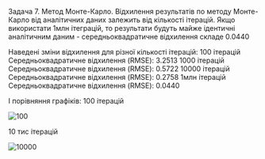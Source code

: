 Задача 7. Метод Монте-Карло.
Відхилення результатів по методу Монте-Карло від аналітичних даних залежить від кількості ітерацій. 
Якщо використати 1млн ітеграцій, то результати будуть майже ідентичні аналітичним даним - середньоквадратичне відхилення складе 0.0440

Наведені зміни відхилення для різної кількості ітерацій:
100 ітерацій Середньоквадратичне відхилення (RMSE): 3.2513
1000 ітерацій Середньоквадратичне відхилення (RMSE): 0.5722
10000 ітерацій Середньоквадратичне відхилення (RMSE): 0.2758
1млн ітерацій Середньоквадратичне відхилення (RMSE): 0.0440

І порівняння графіків:
100 ітерацій

![100](https://github.com/Serhii-Khodyka/goit-algo-fp/assets/155672103/ba26634e-6909-4b32-ac05-ad5249e11ad7)


10 тис ітерацій

![10000](https://github.com/Serhii-Khodyka/goit-algo-fp/assets/155672103/b0dfe22c-bcf1-4d14-a9d4-06ec2e311705)

